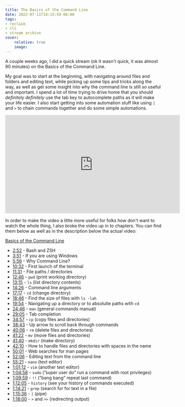 ```yaml
---
title: The Basics of the Command Line 
date: 2022-07-11T14:15:59-06:00
tags:
- reclaim
- cli
- stream archive
cover:
    relative: true
    image: 
---
```

A couple weeks ago, I did a quick stream (ok it wasn't quick, it was almost 90 minutes) on the Basics of the Command Line.

My goal was to start at the beginning, with navigating around files and folders and editing text, while picking up some tips and tricks along the way, as well as get some insight into why the command line is still so useful and important. I spend a lot of time trying to drive home that you should _definitely definitely_ use the tab key to autocomplete paths as it will make your life easier. I also start getting into some automation stuff like using `|` and `>` to chain commands together and do some simple automations.

<iframe title="Basics of the  Command Line" src="https://video.jadin.me/videos/embed/c6cbc052-84a2-493f-89ed-74739ef3e6a2" allowfullscreen="" sandbox="allow-same-origin allow-scripts allow-popups" width="560" height="315" frameborder="0"></iframe>

In order to make the video a little more useful for folks how don't want to watch the whole thing, I also broke the video up in to chapters. You can find them below as well as in the description below the actual video:

[Basics of the Command Line](https://video.jadin.me/w/qxN2Gu9VC6zjDZsT5Eatw3)

- [2:52](https://video.jadin.me/w/qxN2Gu9VC6zjDZsT5Eatw3?start=2m52s) - Bash and ZSH
- [3:51](https://video.jadin.me/w/qxN2Gu9VC6zjDZsT5Eatw3?start=3m51s) - If you are using Windows
- [5:56](https://video.jadin.me/w/qxN2Gu9VC6zjDZsT5Eatw3?start=5m56s) - Why Command Line?
- [10:32](https://video.jadin.me/w/qxN2Gu9VC6zjDZsT5Eatw3?start=10m32s) - First launch of the terminal
- [11:31](https://video.jadin.me/w/qxN2Gu9VC6zjDZsT5Eatw3?start=11m31s) - File paths / directories
- [12:46](https://video.jadin.me/w/qxN2Gu9VC6zjDZsT5Eatw3?start=12m46s) - `pwd` (print working directory)
- [13:15](https://video.jadin.me/w/qxN2Gu9VC6zjDZsT5Eatw3?start=13m15s) - `ls` (list directory contents)
- [14:26](https://video.jadin.me/w/qxN2Gu9VC6zjDZsT5Eatw3?start=14m26s) - Command line arguments
- [17:17](https://video.jadin.me/w/qxN2Gu9VC6zjDZsT5Eatw3?start=17m17s) - `cd` (change directory)
- [18:46](https://video.jadin.me/w/qxN2Gu9VC6zjDZsT5Eatw3?start=18m46s) - Find the size of files with `ls -lah`
- [19:54](https://video.jadin.me/w/qxN2Gu9VC6zjDZsT5Eatw3?start=19m54s) - Navigating up a directory or to absolutle paths with `cd`
- [24:46](https://video.jadin.me/w/qxN2Gu9VC6zjDZsT5Eatw3?start=24m46s) - `man` (general commands manual)
- [29:05](https://video.jadin.me/w/qxN2Gu9VC6zjDZsT5Eatw3?start=29m5s) - Tab completion
- [34:57](https://video.jadin.me/w/qxN2Gu9VC6zjDZsT5Eatw3?start=34m57s) - `cp` (copy files and directories)
- [38:43](https://video.jadin.me/w/qxN2Gu9VC6zjDZsT5Eatw3?start=38m43s) - Up arrow to scroll back through commands
- [40:06](https://video.jadin.me/w/qxN2Gu9VC6zjDZsT5Eatw3?start=40m6s) - `rm` (delete files and directories)
- [41:22](https://video.jadin.me/w/qxN2Gu9VC6zjDZsT5Eatw3?start=41m22s) - `mv` (move files and directories)
- [41:40](https://video.jadin.me/w/qxN2Gu9VC6zjDZsT5Eatw3?start=41m40s) - `mkdir` (make directory)
- [42:10](https://video.jadin.me/w/qxN2Gu9VC6zjDZsT5Eatw3?start=42m10s) - How to handle files and directories with spaces in the name
- [50:01](https://video.jadin.me/w/qxN2Gu9VC6zjDZsT5Eatw3?start=50m1s) - Web searches for man pages
- [52:06](https://video.jadin.me/w/qxN2Gu9VC6zjDZsT5Eatw3?start=52m6s) - Editing text from the command line
- [55:21](https://video.jadin.me/w/qxN2Gu9VC6zjDZsT5Eatw3?start=55m21s) - `nano` (text editor)
- [1:01:12](https://video.jadin.me/w/qxN2Gu9VC6zjDZsT5Eatw3?start=1h1m12s) - `vim` (another text editor)
- [1:04:58](https://video.jadin.me/w/qxN2Gu9VC6zjDZsT5Eatw3?start=1h4m58s) - `sudo` (”super user do” run a command with root privileges)
- [1:09:59](https://video.jadin.me/w/qxN2Gu9VC6zjDZsT5Eatw3?start=1h9m59s) - `!!` (”bang bang” repeat last command)
- [1:12:05](https://video.jadin.me/w/qxN2Gu9VC6zjDZsT5Eatw3?start=1h12m5s) - `history` (see your history of commands executed)
- [1:14:21](https://video.jadin.me/w/qxN2Gu9VC6zjDZsT5Eatw3?start=1h14m21s) - `grep` (search for for text in a file)
- [1:15:36](https://video.jadin.me/w/qxN2Gu9VC6zjDZsT5Eatw3?start=1h15m36s) - `|` (pipe)
- [1:18:00](https://video.jadin.me/w/qxN2Gu9VC6zjDZsT5Eatw3?start=1h18m) - `>` and `>>` (redirecting output)